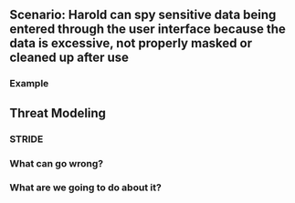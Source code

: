## Scenario: Harold can spy sensitive data being entered through the user interface because the data is excessive, not properly masked or cleaned up after use

### Example

## Threat Modeling

### STRIDE

### What can go wrong?

### What are we going to do about it?